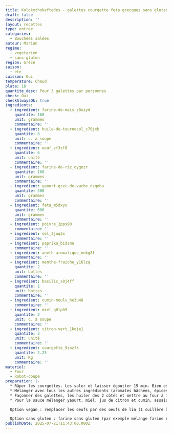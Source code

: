 ```yaml
---
title: Kolokythokeftedes - galettes courgette feta grecques sans gluten - avec sauce blanche
draft: false
description: ''
layout: recettes
type: entree
categories:
  - Bouchées salées
auteur: Marion
regime:
  - vegetarien
  - sans-gluten
region: Grèce
saison:
  - ete
cuisson: Oui
temperature: Chaud
plate: 16
quantite_desc: Pour 3 galettes par personnes
check: Oui
checkAlwaysOk: true
ingredients:
  - ingredient: farine-de-mais_z8uiyd
    quantite: 160
    unit: grammes
    commentaire: ''
  - ingredient: huile-de-tournesol_c70jxb
    quantite: 8
    unit: c. à soupe
    commentaire: ''
  - ingredient: oeuf_zf3zf8
    quantite: 6
    unit: unité
    commentaire: ''
  - ingredient: farine-de-riz_oygozr
    quantite: 160
    unit: grammes
    commentaire: ''
  - ingredient: yaourt-grec-de-vache_dzqmba
    quantite: 500
    unit: grammes
    commentaire: ''
  - ingredient: feta_m5dxyo
    quantite: 600
    unit: grammes
    commentaire: ''
  - ingredient: poivre_2pps90
    commentaire: ''
  - ingredient: sel_2juq3x
    commentaire: ''
  - ingredient: paprika_bidsmu
    commentaire: ''
  - ingredient: aneth-aromatique_nnkg8f
    commentaire: ''
  - ingredient: menthe-fraiche_y16lzq
    quantite: 2
    unit: bottes
    commentaire: ''
  - ingredient: basilic_s8j4ff
    quantite: 1
    unit: bottes
    commentaire: ''
  - ingredient: cumin-moulu_he3u48
    commentaire: ''
  - ingredient: miel_g0lph5
    quantite: 2
    unit: c. à soupe
    commentaire: ''
  - ingredient: citron-vert_1koje1
    quantite: 2
    unit: unité
    commentaire: ''
  - ingredient: courgette_9zozfk
    quantite: 2.25
    unit: Kg
    commentaire: ''
materiel:
  - Four
  - Robot-coupe
preparation: |-
  * Râper les courgettes. Les saler et laisser égoutter 15 min. Bien essorer les courgettes râpées avec l'aide d'un torchon.
  * Mélanger avec tous les autres ingrédients (aromates hâchées, épices, feta, oeufs battus, farine, zeste du citron) sauf le miel, le jus du citron le yaourt qui sont pour la sauce et l'huile qui est pour la cuisson. Normalement pas besoin de re saler, la feta sale  beaucoup et les courgettes sont salées par la première étape.
  * Façonner des galettes, les huiler des 2 côtés et mettre au four à 180°C 20-30 minutes en retournant à mi-cuisson. Pour aller plus vite il est possible de plutôt faire des plaques entières qu'on découpe en parts carrées après ou avant la cuisson avec un couteau.
  * Pour la sauce mélanger yaourt, miel, jus de citron et cumin, assaissonner

  Option vegan : remplacer les oeufs par des oeufs de lin (1 cuillère à soupe de lin moulu pour 2,5 CS d'eau tiède, attendre 10min) ou essayer avec de la farine de pois chiche; la feta par du yaourt de soja (en mettre moins); saler plus. Le yaourt grec par du yaourt de soja, le miel par du sirop d'agave.

  Option sans gluten : farine sans gluten (par exemple mélange farine riz maïs)
publishDate: 2025-07-21T11:43:00.000Z
---
```


